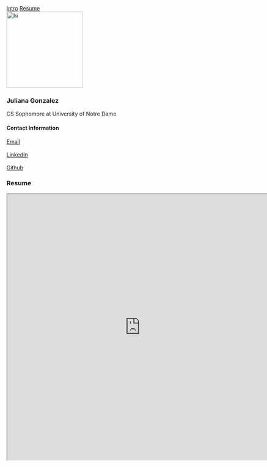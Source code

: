 <!DOCTYPE html>
<html lang="en">
<head>
<title>Resume</title>
<meta charset="UTF-8">
<meta name="viewport" content="width=device-width, initial-scale=1">
<style>
* {
  box-sizing: border-box;
}

body {
  font-family: Arial, Helvetica, sans-serif;
  margin: 0;
}

.banner {
    /* The image used */
    padding: 70px;
    background-image:
    url(https://github.com/jgonzalez0406/jgonzalez0406.github.io/blob/main/360_F_587507871_i5NRhii2ZysP8vK4K8stq8t8nUa0AcN2.jpg?raw=true);
    background position: top center;
  }


/* Style the header */
.header {
  padding: 60px;
  text-align: center;
  background: #aa8cd4;
  color: white;
}

/* Increase the font size of the h1 element */
.header h1 {
  font-size: 40px;
}

/* Style the top navigation bar */
.navbar {
  overflow: hidden;
  background-color: #413652;
}

/* Style the navigation bar links */
.navbar a {
  float: left;
  display: block;
  color: white;
  text-align: center;
  padding: 14px 20px;
  text-decoration: none;
}

/* Right-aligned link */
.navbar a.right {
  float: right;
}

/* Change color on hover */
.navbar a:hover {
  background-color: #ddd;
  color: black;
}

/* Column container */
.row {  
  display: flex;
  flex-wrap: wrap;
}

/* Create two unequal columns that sits next to each other */
/* Sidebar/left column */
.side {
  flex: 30%;
  background-color: #f1f1f1;
  padding: 20px;
}

/* Main column */
.main {   
  flex: 70%;
  background-color: white;
  padding: 20px;
}

/* Fake image, just for this example */
.fakeimg {
  background-color: #aaa;
  width: 100%;
  padding: 20px;
}


.lineSpace {
  line-height: 1.5;
}

</style>
</head>
<body>

<div class="banner">
  
</div>


<div class="navbar">
  <a href="https://jgonzalez0406.github.io">Intro</a>
  <a href="./Resume - Gonzalez.pdf" download>Resume</a>

</div>

<div class="row">
  <div class="side">
    <img alt="hi" class="inline" src="https://github.com/jgonzalez0406/jgonzalez0406.github.io/blob/main/docs/assets/iPu_rA1W%20(2).png?raw=true" width="200" height="200">
    <h3>Juliana Gonzalez</h3>
    <p class ='lineSpace'>CS Sophomore at University of Notre Dame</p>
    <h4>Contact Information</h4>
    <a href='mailto: jgonza38@nd.edu'>Email</a>
      <br> </br>
    <a href='https://www.linkedin.com/in/juliana-gonzalez04/'>LinkedIn</a>
      <br> </br>
    <a href='https://github.com/jgonzalez0406'>Github</a>
    

  </div>
  <div class="main">
    <h3>Resume</h3>
    <iframe src="https://docs.google.com/document/d/e/2PACX-1vQwvSumlIK8JrnX_qWS9pmZ65TMu0r-Wrz12gKTXgG9LPlYpr9gxVawFCZJVmezmhuHvwK4VXWiCvEF/pub?embedded=true" height ="700" width = "700"></iframe>
    <br>


</div>

</body>
</html>










